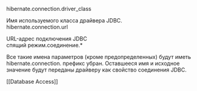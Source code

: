 hibernate.connection.driver_class  
  
Имя используемого класса драйвера JDBC.  
hibernate.connection.url  
  
URL-адрес подключения JDBC  
спящий режим.соединение.*  
  
Все такие имена параметров (кроме предопределенных) будут иметь hibernate.connection. префикс убран. Оставшееся имя и исходное значение будут переданы драйверу как свойство соединения JDBC.

[[Database Access]]
